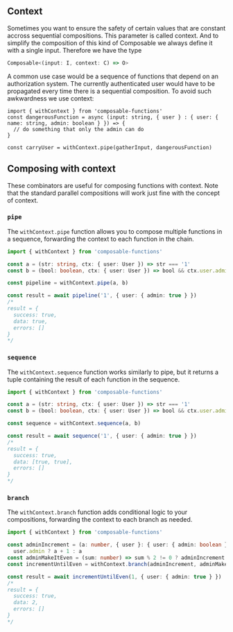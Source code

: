 ## Context

Sometimes you want to ensure the safety of certain values that are constant accross sequential compositions.
This parameter is called context. And to simplify the composition of this kind of Composable
we always define it with a single input. Therefore we have the type

```ts
Composable<(input: I, context: C) => O>
```

A common use case would be a sequence of functions that depend on an authorization system.
The currently authenticated user would have to be propagated every time there is a sequential composition.
To avoid such awkwardness we use context:

```tsx
import { withContext } from 'composable-functions'
const dangerousFunction = async (input: string, { user } : { user: { name: string, admin: boolean } }) => {
  // do something that only the admin can do
}

const carryUser = withContext.pipe(gatherInput, dangerousFunction)
```

## Composing with context

These combinators are useful for composing functions with context. Note that the standard parallel compositions will work just fine with the concept of context.

### `pipe`

The `withContext.pipe` function allows you to compose multiple functions in a sequence, forwarding the context to each function in the chain.

```ts
import { withContext } from 'composable-functions'

const a = (str: string, ctx: { user: User }) => str === '1'
const b = (bool: boolean, ctx: { user: User }) => bool && ctx.user.admin

const pipeline = withContext.pipe(a, b)

const result = await pipeline('1', { user: { admin: true } })
/*
result = {
  success: true,
  data: true,
  errors: []
}
*/
```

### `sequence`
The `withContext.sequence` function works similarly to pipe, but it returns a tuple containing the result of each function in the sequence.

```ts
import { withContext } from 'composable-functions'

const a = (str: string, ctx: { user: User }) => str === '1'
const b = (bool: boolean, ctx: { user: User }) => bool && ctx.user.admin

const sequence = withContext.sequence(a, b)

const result = await sequence('1', { user: { admin: true } })
/*
result = {
  success: true,
  data: [true, true],
  errors: []
}
*/
```

### `branch`

The `withContext.branch` function adds conditional logic to your compositions, forwarding the context to each branch as needed.

```ts
import { withContext } from 'composable-functions'

const adminIncrement = (a: number, { user }: { user: { admin: boolean } }) =>
  user.admin ? a + 1 : a
const adminMakeItEven = (sum: number) => sum % 2 != 0 ? adminIncrement : null
const incrementUntilEven = withContext.branch(adminIncrement, adminMakeItEven)

const result = await incrementUntilEven(1, { user: { admin: true } })
/*
result = {
  success: true,
  data: 2,
  errors: []
}
*/
```
